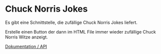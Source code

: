 # Chuck Norris Jokes
Es gibt eine Schnittstelle, die zufällige Chuck Norris Jokes liefert. 

Erstelle einen Button der dann im HTML File immer wieder zufällige Chuck Norris Witze anzeigt.

[Dokumentation / API](https://api.chucknorris.io/)